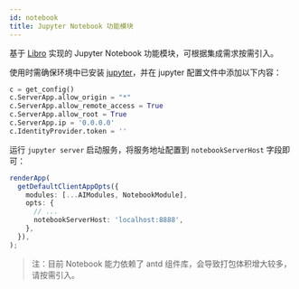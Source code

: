 ```yaml
---
id: notebook
title: Jupyter Notebook 功能模块
---
```


基于 [Libro](https://github.com/difizen/libro) 实现的 Jupyter Notebook 功能模块，可根据集成需求按需引入。

使用时需确保环境中已安装 [jupyter](https://jupyter.org/)，并在 jupyter 配置文件中添加以下内容：

```python
c = get_config()
c.ServerApp.allow_origin = "*"
c.ServerApp.allow_remote_access = True
c.ServerApp.allow_root = True
c.ServerApp.ip = '0.0.0.0'
c.IdentityProvider.token = ''
```

运行 `jupyter server` 启动服务，将服务地址配置到 `notebookServerHost` 字段即可：

```typescript
renderApp(
  getDefaultClientAppOpts({
    modules: [...AIModules, NotebookModule],
    opts: {
      // ...
      notebookServerHost: 'localhost:8888',
    },
  }),
);
```

> 注：目前 Notebook 能力依赖了 antd 组件库，会导致打包体积增大较多，请按需引入。
